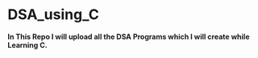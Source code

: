 # DSA_using_C

**In This Repo I will upload all the DSA Programs which I will create while Learning C.**
